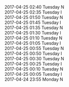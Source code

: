 2017-04-25 02:40 Tuesday  N  
2017-04-25 02:35 Tuesday  I  
2017-04-25 01:50 Tuesday  N  
2017-04-25 01:45 Tuesday  I  
2017-04-25 01:35 Tuesday  N  
2017-04-25 01:30 Tuesday  I  
2017-04-25 01:10 Tuesday  N  
2017-04-25 01:05 Tuesday  I  
2017-04-25 00:55 Tuesday  N  
2017-04-25 00:50 Tuesday  I  
2017-04-25 00:30 Tuesday  N  
2017-04-25 00:25 Tuesday  I  
2017-04-25 00:10 Tuesday  N  
2017-04-25 00:05 Tuesday  I  
2017-04-24 23:55 Monday  N  
